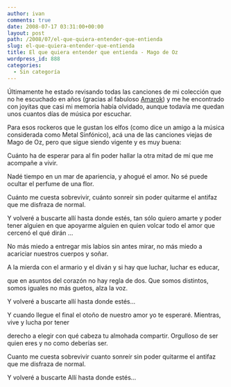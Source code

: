 ```yaml
---
author: ivan
comments: true
date: 2008-07-17 03:31:00+00:00
layout: post
path: /2008/07/el-que-quiera-entender-que-entienda
slug: el-que-quiera-entender-que-entienda
title: El que quiera entender que entienda - Mago de Oz
wordpress_id: 888
categories:
  - Sin categoría
---
```


Últimamente he estado revisando todas las canciones de mi colección que no he escuchado en años (gracias al fabuloso [Amarok](http://amarok.kde.org/)) y me he encontrado con joyitas que casi mi memoria había olvidado, aunque todavía me quedan unos cuantos días de música por escuchar.

Para esos rockeros que le gustan los elfos (como dice un amigo a la música considerada como Metal Sinfónico), acá una de las canciones viejas de Mago de Oz, pero que sigue siendo vigente y es muy buena:

Cuánto ha de esperar
para al fin poder hallar
la otra mitad de mí
que me acompañe a vivir.

Nadé tiempo en un mar
de apariencia, y ahogué el amor.
No sé puede ocultar
el perfume de una flor.

Cuánto me cuesta sobrevivir,
cuánto sonreír
sin poder quitarme el antifaz
que me disfraza de normal.

Y volveré a buscarte
allí hasta donde estés,
tan sólo quiero amarte
y poder tener
alguien en que apoyarme
alguien en quien volcar
todo el amor que cercenó el qué dirán ...

No más miedo a entregar
mis labios sin antes mirar,
no más miedo a acariciar
nuestros cuerpos y soñar.

A la mierda con
el armario y el diván
y si hay que luchar,
luchar es educar,

que en asuntos del corazón
no hay regla de dos.
Que somos distintos, somos iguales
no más guetos, alza la voz.

Y volveré a buscarte
allí hasta donde estés...

Y cuando llegue el final
el otoño de nuestro amor
yo te esperaré. Mientras, vive
y lucha por tener

derecho a elegir
con qué cabeza tu almohada compartir.
Orgulloso de ser quien eres
y no como deberías ser.

Cuanto me cuesta sobrevivir
cuanto sonreír
sin poder quitarme el antifaz
que me disfraza de normal.

Y volveré a buscarte
Allí hasta donde estés...
